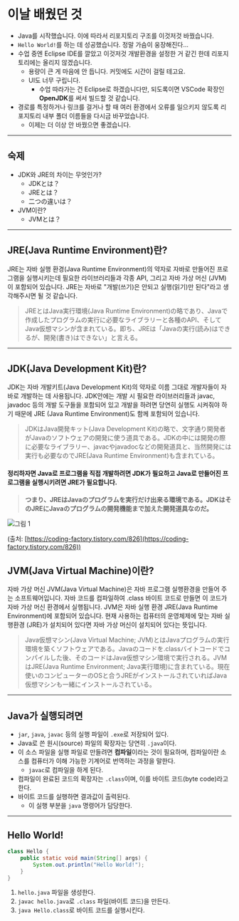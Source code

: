 # 이날 배웠던 것

- Java를 시작했습니다. 이에 따라서 리포지토리 구조를 이것저것 바꿨습니다.
- `Hello World!`를 하는 데 성공했습니다. 정말 가슴이 웅장해진다...
- 수업 중엔 Eclipse IDE를 깔았고 이것저것 개발환경을 설정한 거 같긴 한데 리포지토리에는 올리지 않겠습니다.
    - 용량이 큰 게 마음에 안 듭니다. 커밋에도 시간이 걸릴 테고요.
    - UI도 너무 구립니다.
        - 수업 따라가는 건 Eclipse로 하겠습니다만, 되도록이면 VSCode 확장인 **OpenJDK**를 써서 빌드할 것 같습니다.
- 경로를 특정하거나 링크를 걸거나 할 때 여러 환경에서 오류를 일으키지 않도록 리포지토리 내부 폴더 이름들을 다시금 바꾸었습니다.
    - 이제는 더 이상 안 바꿨으면 좋겠습니다.

---

## 숙제
- JDK와 JRE의 차이는 무엇인가?
    - JDKとは？
    - JREとは？
    - 二つの違いは？
- JVM이란?
    - JVMとは？

---

## JRE(Java Runtime Environment)란?

JRE는 자바 실행 환경(Java Runtime Environment)의 약자로 자바로 만들어진 프로그램을 실행시키는데 필요한 라이브러리들과 각종 API, 그리고 자바 가상 머신 (JVM)이 포함되어 있습니다. JRE는 자바로 "개발(쓰기)은 안되고 실행(읽기)만 된다"라고 생각해주시면 될 것 같습니다.

> JREとはJava実行環境(Java Runtime Environment)の略であり、Javaで作成したプログラムの実行に必要なライブラリーと各種のAPI、そしてJava仮想マシンが含まれている。即ち、JREは「Javaの実行(読み)はできるが、開発(書き)はできない」と言える。

---

## JDK(Java Development Kit)란?

JDK는 자바 개발키트(Java Development Kit)의 약자로 이름 그대로 개발자들이 자바로 개발하는 데 사용됩니다. JDK안에는 개발 시 필요한 라이브러리들과 javac, javadoc 등의 개발 도구들을 포함되어 있고 개발을 하려면 당연히 실행도 시켜줘야 하기 때문에 JRE (Java Runtime Environment)도 함께 포함되어 있습니다.

> JDKはJava開発キット(Java Development Kit)の略で、文字通り開発者がJavaのソフトウェアの開発に使う道具である。JDKの中には開発の際に必要なライブラリー、javacやjavadocなどの開発道具と、当然開発には実行も必要なのでJRE(Java Runtime Environment)も含まれている。


#### 정리하자면 Java로 프로그램을 직접 개발하려면 JDK가 필요하고 Java로 만들어진 프로그램을 실행시키려면 JRE가 필요합니다.
> **つまり、JREはJavaのプログラムを実行だけ出来る環境である。JDKはそのJREにJavaのプログラムの開発機能まで加えた開発道具なのだ。**

![그림 1](https://blog.kakaocdn.net/dn/dYZ5zo/btruAiSxZGI/u1gxIOHNtkVV9KtNVl3knk/img.png)

(출처: [https://coding-factory.tistory.com/826](https://coding-factory.tistory.com/826))

## JVM(Java Virtual Machine)이란?

자바 가상 머신 JVM(Java Virtual Machine)은 자바 프로그램 실행환경을 만들어 주는 소프트웨어입니다. 자바 코드를 컴파일하여 .class 바이트 코드로 만들면 이 코드가 자바 가상 머신 환경에서 실행됩니다. JVM은 자바 실행 환경 JRE(Java Runtime Environment)에 포함되어 있습니다. 현재 사용하는 컴퓨터의 운영체제에 맞는 자바 실행환경 (JRE)가 설치되어 있다면 자바 가상 머신이 설치되어 있다는 뜻입니다.

> Java仮想マシン(Java Virtual Machine; JVM)とはJavaプログラムの実行環境を築くソフトウェアである。Javaのコードを.classバイトコードでコンパイルした後、そのコードはJava仮想マシン環境で実行される。JVMはJRE(Java Runtime Environment; Java実行環境)に含まれている。現在使いのコンピューターのOSと合うJREがインストールされていればJava仮想マシンも一緒にインストールされている。

---

## Java가 실행되려면

- `jar`, `java`, `javac` 등의 실행 파일이 `.exe`로 저장되어 있다.
- Java로 쓴 원시(source) 파일의 확장자는 당연히 `.java`이다.
- 이 소스 파일을 실행 파일로 만들려면 **컴파일**이라는 것이 필요하며, 컴파일이란 소스를 컴퓨터가 이해 가능한 기계어로 번역하는 과정을 말한다.
    - `javac`로 컴파일을 하게 된다.
- 컴파일이 완료된 코드의 확장자는 `.class`이며, 이를 바이트 코드(byte code)라고 한다.
- 바이트 코드를 실행하면 결과값이 출력된다.
    - 이 실행 부분을 `java` 명령어가 담당한다.

---

## Hello World!

```Java
class Hello {
	public static void main(String[] args) {
		System.out.println("Hello World!");
	}
}
```

1. `hello.java` 파일을 생성한다.
2. `javac hello.java`로 `.class` 파일(바이트 코드)을 만든다.
3. `java Hello.class`로 바이트 코드를 실행시킨다.
